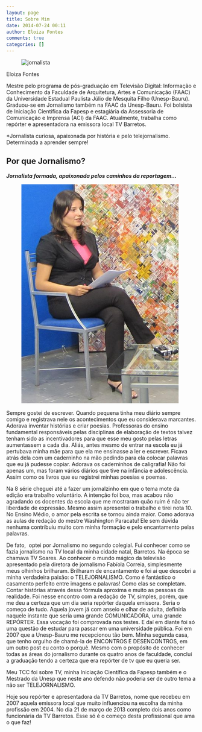 ```yaml
---
layout: page
title: Sobre Mim
date: 2014-07-24 00:11
author: Eloiza Fontes
comments: true
categories: []
---
```

<!-- wp:media-text {"mediaId":129,"mediaType":"image"} -->
<div class="wp-block-media-text alignwide is-stacked-on-mobile"><figure class="wp-block-media-text__media"><img src="/assets/images/stock/jornalista.jpg?w=300" alt="jornalista" class="wp-image-129 size-full"/></figure><div class="wp-block-media-text__content"><!-- wp:paragraph {"placeholder":"Content…","fontSize":"large"} -->
<p class="has-large-font-size">Eloiza Fontes</p>
<!-- /wp:paragraph -->

<!-- wp:paragraph -->
<p>Mestre pelo programa de pós-graduação em Televisão Digital: Informação e Conhecimento da Faculdade de Arquitetura, Artes e Comunicação (FAAC) da Universidade Estadual Paulista Júlio de Mesquita Filho (Unesp-Bauru). Graduou-se em Jornalismo também na FAAC da Unesp-Bauru. Foi bolsista de Iniciação Científica da Fapesp e estagiária da Assessoria de Comunicação e Imprensa (ACI) da FAAC. Atualmente, trabalha como repórter e apresentadora na emissora local TV Barretos.</p>
<!-- /wp:paragraph -->

<!-- wp:paragraph -->
<p>*Jornalista curiosa, apaixonada por história e pelo telejornalismo. Determinada a aprender sempre!</p>
<!-- /wp:paragraph --></div></div>
<!-- /wp:media-text -->

<!-- wp:paragraph -->
<p></p>
<!-- /wp:paragraph -->

<!-- wp:heading -->
<h2><strong>Por que Jornalismo?</strong></h2>
<!-- /wp:heading -->

<!-- wp:paragraph -->
<p><strong><em>Jornalista formada, apaixonada pelos caminhos da reportagem...</em></strong></p>
<!-- /wp:paragraph -->

<!-- wp:media-text {"mediaId":145,"mediaType":"image","mediaWidth":29} -->
<div class="wp-block-media-text alignwide is-stacked-on-mobile" style="grid-template-columns:29% auto"><figure class="wp-block-media-text__media"><img src="/assets/images/stock/jornalismo.jpg?w=215" alt="jornalismo" class="wp-image-145 size-full"/></figure><div class="wp-block-media-text__content"><!-- wp:paragraph -->
<p>Sempre gostei de escrever. Quando pequena tinha meu diário sempre comigo e registrava nele os acontecimentos que eu considerava marcantes. Adorava inventar histórias e criar poesias. Professoras do ensino fundamental responsáveis pelas disciplinas de elaboração de textos talvez tenham sido as incentivadores para que esse meu gosto pelas letras aumentassem a cada dia. Aliás, antes mesmo de entrar na escola eu já pertubava minha mãe para que ela me ensinasse a ler e escrever. Ficava atrás dela com um caderninho na mão pedindo para ela colocar palavras que eu já pudesse copiar. Adorava os caderninhos de caligrafia! Não foi apenas um, mas foram vários diários que tive na infância e adolescência. Assim como os livros que eu registrei minhas poesias e poemas.</p>
<!-- /wp:paragraph -->

<!-- wp:paragraph -->
<p></p>
<!-- /wp:paragraph --></div></div>
<!-- /wp:media-text -->

<!-- wp:paragraph -->
<p>Na 8 série cheguei até a fazer um jornalzinho em que o tema mote da edição era trabalho voluntário. A intenção foi boa, mas acabou não agradando os docentes da escola que me mostraram quão ruim é não ter liberdade de expressão. Mesmo assim apresentei o trabalho e tirei nota 10. No Ensino Médio, o amor pela escrita se tornou ainda maior. Como adorava as aulas de redação do mestre Washington Paracatu! Ele sem dúvida nenhuma contribuiu muito com minha formação e pelo encantamento pelas palavras.</p>
<!-- /wp:paragraph -->

<!-- wp:paragraph -->
<p>De fato,&nbsp; optei por Jornalismo no segundo colegial. Fui conhecer como se fazia jornalismo na TV local da minha cidade natal, Barretos. Na época se chamava TV Soares. Ao conhecer o mundo mágico da televisão apresentado pela diretora de jornalismo Fabíola Correia, simplesmente meus olhinhos brilharam. Brilharam de encantamento e foi aí que descobri a minha verdadeira paixão: o TELEJORNALISMO. Como é fantástico o casamento perfeito entre imagens e palavras! Como elas se completam. Contar histórias através dessa fórmula aproxima e muito as pessoas da realidade. Foi nesse encontro com a redação de TV, simples, porém, que me deu a certeza que um dia seria repórter daquela emissora. Seria o começo de tudo. Aquela jovem já com anseio e olhar de adulta, definiria naquele instante que seria uma grande COMUNICADORA, uma grande REPÓRTER. Essa vocação foi comprovada nos testes. E daí em diante foi só uma questão de estudar para passar em uma universidade pública. Foi em 2007 que a Unesp-Bauru me recepcionou tão bem. Minha segunda casa, que tenho orgulho de chamá-la de ENCONTROS E DESENCONTROS, em um outro post eu conto o porquê. Mesmo com o propósito de conhecer todas as áreas do jornalismo durante os quatro anos de faculdade, concluí a graduação tendo a certeza que era repórter de tv que eu queria ser.</p>
<!-- /wp:paragraph -->

<!-- wp:paragraph -->
<p>Meu TCC foi sobre TV, minha Iniciação Científica da Fapesp também e o Mestrado da Unesp que neste ano defendo não poderia ser de outro tema a não ser TELEJORNALISMO.</p>
<!-- /wp:paragraph -->

<!-- wp:paragraph -->
<p>Hoje sou repórter e apresentadora da TV Barretos, nome que recebeu em 2007 aquela emissora local que muito influenciou na escolha da minha profissão em 2004. No dia 21 de março de 2013 completo dois anos como funcionária da TV Barretos. Esse só é o começo desta profissional que ama o que faz!</p>
<!-- /wp:paragraph -->

<!-- wp:paragraph -->
<p></p>
<!-- /wp:paragraph -->

